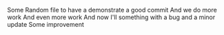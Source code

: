 Some Random file to have a demonstrate a good commit
And we do more work
And even more work
And now I'll something with a bug
and a minor update
Some improvement